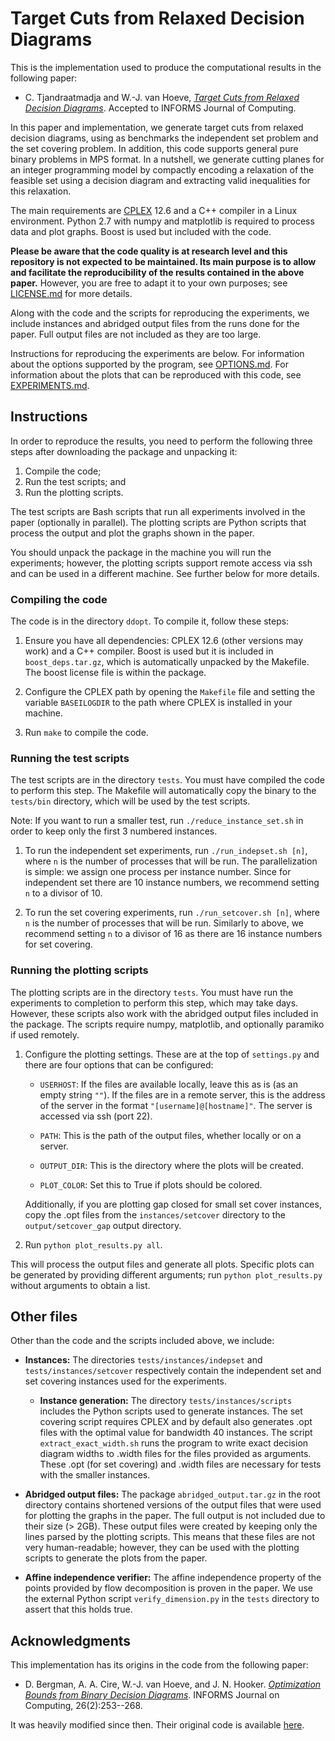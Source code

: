 Target Cuts from Relaxed Decision Diagrams
==========================================

This is the implementation used to produce the computational results in the following paper:

* C. Tjandraatmadja and W.-J. van Hoeve, [*Target Cuts from Relaxed Decision Diagrams*](http://www.andrew.cmu.edu/user/ctjandra/pdfs/Target_Cuts_from_DDs_Preprint.pdf). Accepted to INFORMS Journal of Computing.

In this paper and implementation, we generate target cuts from relaxed decision diagrams, using as benchmarks the independent set problem and the set covering problem. In addition, this code supports general pure binary problems in MPS format. In a nutshell, we generate cutting planes for an integer programming model by compactly encoding a relaxation of the feasible set using a decision diagram and extracting valid inequalities for this relaxation.

The main requirements are [CPLEX](https://www.ibm.com/us-en/marketplace/ibm-ilog-cplex) 12.6 and a C++ compiler in a Linux environment. Python 2.7 with numpy and matplotlib is required to process data and plot graphs. Boost is used but included with the code.

**Please be aware that the code quality is at research level and this repository is not expected to be maintained. Its main purpose is to allow and facilitate the reproducibility of the results contained in the above paper.** However, you are free to adapt it to your own purposes; see [LICENSE.md](LICENSE.md) for more details.

Along with the code and the scripts for reproducing the experiments, we include instances and abridged output files from the runs done for the paper. Full output files are not included as they are too large.

Instructions for reproducing the experiments are below. For information about the options supported by the program, see [OPTIONS.md](OPTIONS.md). For information about the plots that can be reproduced with this code, see [EXPERIMENTS.md](EXPERIMENTS.md).


Instructions
------------

In order to reproduce the results, you need to perform the following three steps after downloading the package and unpacking it:

1. Compile the code;
2. Run the test scripts; and
3. Run the plotting scripts.

The test scripts are Bash scripts that run all experiments involved in the paper (optionally in parallel). The plotting scripts are Python scripts that process the output and plot the graphs shown in the paper.

You should unpack the package in the machine you will run the experiments; however, the plotting scripts support remote access via ssh and can be used in a different machine. See further below for more details.


### Compiling the code

The code is in the directory `ddopt`. To compile it, follow these steps:

1. Ensure you have all dependencies: CPLEX 12.6 (other versions may work) and a C++ compiler. Boost is used but it is included in `boost_deps.tar.gz`, which is automatically unpacked by the Makefile. The boost license file is within the package.

2. Configure the CPLEX path by opening the `Makefile` file and setting the variable `BASEILOGDIR` to the path where CPLEX is installed in your machine.

3. Run `make` to compile the code.


### Running the test scripts

The test scripts are in the directory `tests`. You must have compiled the code to perform this step. The Makefile will automatically copy the binary to the `tests/bin` directory, which will be used by the test scripts.

Note: If you want to run a smaller test, run `./reduce_instance_set.sh` in order to keep only the first 3 numbered instances.

1. To run the independent set experiments, run `./run_indepset.sh [n]`, where `n` is the number of processes that will be run. The parallelization is simple: we assign one process per instance number. Since for independent set there are 10 instance numbers, we recommend setting `n` to a divisor of 10.

2. To run the set covering experiments, run `./run_setcover.sh [n]`, where `n` is the number of processes that will be run. Similarly to above, we recommend setting `n` to a divisor of 16 as there are 16 instance numbers for set covering.


### Running the plotting scripts

The plotting scripts are in the directory `tests`. You must have run the experiments to completion to perform this step, which may take days. However, these scripts also work with the abridged output files included in the package. The scripts require numpy, matplotlib, and optionally paramiko if used remotely.

1. Configure the plotting settings. These are at the top of `settings.py` and there are four options that can be configured:

    * `USERHOST`: If the files are available locally, leave this as is (as an empty string `""`). If the files are in a remote server, this is the address of the server in the format `"[username]@[hostname]"`. The server is accessed via ssh (port 22). 

    * `PATH`: This is the path of the output files, whether locally or on a server.

    * `OUTPUT_DIR`: This is the directory where the plots will be created.

    * `PLOT_COLOR`: Set this to True if plots should be colored.

    Additionally, if you are plotting gap closed for small set cover instances, copy the .opt files from the `instances/setcover` directory to the `output/setcover_gap` output directory.

2. Run `python plot_results.py all`.

This will process the output files and generate all plots. Specific plots can be generated by providing different arguments; run `python plot_results.py` without arguments to obtain a list.


Other files
-----------

Other than the code and the scripts included above, we include:

* **Instances:** The directories `tests/instances/indepset` and `tests/instances/setcover` respectively contain the independent set and set covering instances used for the experiments.

    * **Instance generation:** The directory `tests/instances/scripts` includes the Python scripts used to generate instances. The set covering script requires CPLEX and by default also generates .opt files with the optimal value for bandwidth 40 instances. The script `extract_exact_width.sh` runs the program to write exact decision diagram widths to .width files for the files provided as arguments. These .opt (for set covering) and .width files are necessary for tests with the smaller instances.

* **Abridged output files:** The package `abridged_output.tar.gz` in the root directory contains shortened versions of the output files that were used for plotting the graphs in the paper. The full output is not included due to their size (> 2GB). These output files were created by keeping only the lines parsed by the plotting scripts. This means that these files are not very human-readable; however, they can be used with the plotting scripts to generate the plots from the paper.

* **Affine independence verifier:** The affine independence property of the points provided by flow decomposition is proven in the paper. We use the external Python script `verify_dimension.py` in the `tests` directory to assert that this holds true.


Acknowledgments
---------------

This implementation has its origins in the code from the following paper:

* D. Bergman, A. A. Cire, W.-J. van Hoeve, and J. N. Hooker. [*Optimization Bounds from Binary Decision Diagrams*](https://doi.org/10.1287/ijoc.2013.0561). INFORMS Journal on Computing, 26(2):253--268.

It was heavily modified since then. Their original code is available [here](http://www.andrew.cmu.edu/user/vanhoeve/mdd/code/opt_bounds_bdd-src.tar.gz).
